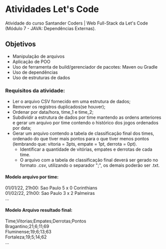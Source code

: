 # Atividades Let's Code

Atividade do curso Santander Coders | Web Full-Stack da Let's Code (Módulo 7 - JAVA: Dependências Externas).

## Objetivos

- Manipulação de arquivos 
- Aplicação de POO
- Uso de ferramenta de build/gerenciador de pacotes: Maven ou Gradle
- Uso de dependências
- Uso de estruturas de dados

### Requisitos da atividade:

- Ler o arquivo CSV fornecido em uma estrutura de dados;
- Remover os registros duplicados(se houver);
- Ordenar por data/hora, time_1 e time_2;
- Subdividir a estrutura de dados por time mantendo as ordens anteriores e gerar um arquivo por time contendo o histórico dos jogos ordenados por data;
- Gerar um arquivo contendo a tabela de classificação final dos times, ordenado do que tiver mais pontos para o que tiver menos pontos (lembrando que: vitoria = 3pts, empate = 1pt, derrota = 0pt).
  - Identificar a quantidade de vitórias, empates e derrotas de cada time. 
  - O arquivo com a tabela de classificação final deverá ser gerado no formato .csv, utilizando o separador ";", os demais poderão ser .txt.

#### Modelo arquivo por time:
01/01/22, 21h00: Sao Paulo 5 x 0 Corinthians  
01/02/22, 21h00: Sao Paulo 3 x 2 Palmeiras  
...

#### Modelo Arquivo resultado final:
Time;Vitorias;Empates;Derrotas;Pontos  
Bragantino;21;6;11;69  
Fluminense;19;6;13;63  
Fortaleza;19;5;14;62  
...
